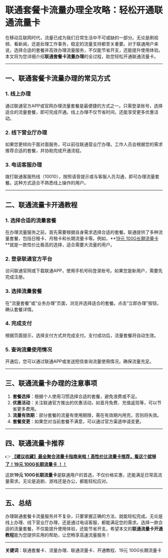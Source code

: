 # 联通套餐卡流量办理全攻略：轻松开通联通流量卡

在移动互联网时代，流量已成为我们日常生活中不可或缺的一部分。无论是刷视频、看新闻，还是处理工作事务，稳定的流量支持都至关重要。对于联通用户来说，选择合适的套餐并高效办理流量服务，不仅能节省开支，还能提升使用体验。本文将为您详细介绍**联通套餐卡流量办理**的全过程，助您轻松开通联通流量卡。

---

## 一、联通套餐卡流量办理的常见方式

### 1. 线上办理
通过联通官方APP或官网办理流量套餐是最便捷的方式之一。只需登录账号，选择适合的流量套餐，即可完成开通。线上办理不仅节省时间，还能享受更多优惠活动。

### 2. 线下营业厅办理
如果您更倾向于面对面服务，可以前往联通营业厅办理。工作人员会根据您的需求推荐合适的套餐，并协助完成开通流程。

### 3. 电话客服办理
拨打联通客服热线（10010），按照语音提示或与客服人员沟通，即可办理流量套餐。这种方式适合不熟悉线上操作的用户。

---

## 二、联通流量卡开通教程

### 1. 选择合适的流量套餐
在办理流量服务之前，首先需要根据自身需求选择合适的套餐。联通提供了多种流量套餐，包括日租卡、月租卡和长期流量卡等。例如，**[19元 100G长期流量卡](https://bit.ly/Liuliangka)**就是一款性价比极高的选择，适合需要大流量的用户。

### 2. 登录联通官方平台
访问联通官网或下载联通APP，使用手机号码登录账号。如果您是新用户，需要先完成注册。

### 3. 选择流量套餐
在“流量套餐”或“业务办理”页面，浏览并选择适合的套餐。点击“立即办理”按钮，确认套餐详情。

### 4. 完成支付
根据页面提示，选择支付方式并完成支付。支付成功后，流量套餐将自动生效。

### 5. 查询流量使用情况
开通后，您可以通过联通APP或发送短信查询流量使用情况，确保流量充足。

---

## 三、联通流量卡办理的注意事项

1. **套餐选择**：根据个人使用习惯选择合适的套餐，避免浪费或不足。
2. **优惠活动**：关注联通官方推出的优惠活动，如首月免费、充值返现等，可以节省更多费用。
3. **流量有效期**：部分套餐的流量有使用期限，需在有效期内用完，否则将失效。
4. **套餐变更**：如果您对当前套餐不满意，可以通过官方渠道申请变更。

---

## 四、联通流量卡推荐

👉 **[【建议收藏】最全聚合流量卡指南来啦！高性价比流量卡推荐，看这个就够了！19元 100G长期流量卡 ！！](https://bit.ly/Liuliangka)**

这款**19元 100G长期流量卡**是联通用户的首选，不仅价格实惠，还能满足日常高流量需求。无论是追剧、游戏还是办公，都能轻松应对。

---

## 五、总结

办理联通套餐卡流量服务并不复杂，只要掌握正确的方法，就能轻松完成。无论是线上办理、线下营业厅办理，还是通过电话客服，都能满足您的需求。选择一款合适的流量套餐，不仅能提升使用体验，还能节省开支。希望本文的**联通流量卡开通教程**能为您提供实用的帮助，让您畅享高速流量服务！

---

**关键词**：联通套餐卡、流量办理、联通流量卡、开通教程、19元 100G长期流量卡